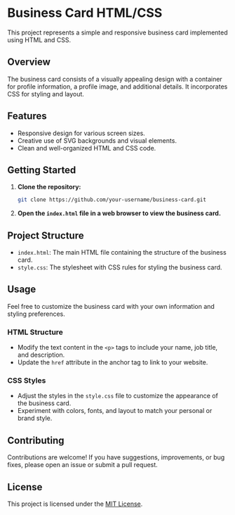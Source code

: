 # Business Card HTML/CSS

This project represents a simple and responsive business card implemented using HTML and CSS.

## Overview

The business card consists of a visually appealing design with a container for profile information, a profile image, and additional details. It incorporates CSS for styling and layout.

## Features

- Responsive design for various screen sizes.
- Creative use of SVG backgrounds and visual elements.
- Clean and well-organized HTML and CSS code.

## Getting Started

1. **Clone the repository:**

    ```bash
    git clone https://github.com/your-username/business-card.git
    ```

2. **Open the `index.html` file in a web browser to view the business card.**

## Project Structure

- `index.html`: The main HTML file containing the structure of the business card.
- `style.css`: The stylesheet with CSS rules for styling the business card.

## Usage

Feel free to customize the business card with your own information and styling preferences.

### HTML Structure

- Modify the text content in the `<p>` tags to include your name, job title, and description.
- Update the `href` attribute in the anchor tag to link to your website.

### CSS Styles

- Adjust the styles in the `style.css` file to customize the appearance of the business card.
- Experiment with colors, fonts, and layout to match your personal or brand style.

## Contributing

Contributions are welcome! If you have suggestions, improvements, or bug fixes, please open an issue or submit a pull request.

## License

This project is licensed under the [MIT License](LICENSE).
